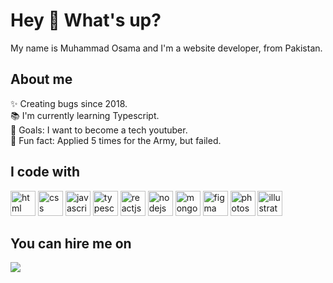 # Hey 👋 What's up?

My name is Muhammad Osama and I'm a website developer, from Pakistan.

## About me

✨ Creating bugs since 2018. <br>
📚 I'm currently learning Typescript. <br>
🎯 Goals: I want to become a tech youtuber. <br>
🎲 Fun fact: Applied 5 times for the Army, but failed.

## I code with

<a href="https://html.com/" target="_blank"><img src="https://res.cloudinary.com/imuhammadosama/image/upload/v1660463089/Github/HTML_ymxtxu.svg" alt="html" width="40" height="40"/></a> <a href="https://css-tricks.com/" target="_blank"><img src="https://res.cloudinary.com/imuhammadosama/image/upload/v1660463089/Github/CSS_vxahds.svg" alt="css" width="40" height="40"/></a> <a href="https://www.javascript.com/" target="_blank"><img src="https://res.cloudinary.com/imuhammadosama/image/upload/v1660463089/Github/JS_qiktlk.svg" alt="javascript" width="40" height="40"/></a> <a href="https://www.typescriptlang.org/" target="_blank"><img src="https://res.cloudinary.com/imuhammadosama/image/upload/v1660463091/Github/TS_dqn7xl.svg" alt="typescript" width="40" height="40"/></a> <img src="https://res.cloudinary.com/imuhammadosama/image/upload/v1660463091/Github/React_kxxp8b.svg" alt="reactjs" width="40" height="40"/> <img src="https://res.cloudinary.com/imuhammadosama/image/upload/v1660463089/Github/Node_wl4vpu.svg" alt="nodejs" width="40" height="40"/> <img src="https://res.cloudinary.com/imuhammadosama/image/upload/v1660463091/Github/Mongo_rxy77k.svg" alt="mongodb" width="40" height="40"/> <img src="https://res.cloudinary.com/imuhammadosama/image/upload/v1660463089/Github/Figma_xx3t9a.svg" alt="figma" width="40" height="40"/> <img src="https://res.cloudinary.com/imuhammadosama/image/upload/v1660463091/Github/Photoshop_ds1xca.svg" alt="photoshop" width="40" height="40"/> <img src="https://res.cloudinary.com/imuhammadosama/image/upload/v1660463089/Github/Illustrator_yrnnze.svg" alt="illustrator" width="40" height="40"/>

## You can hire me on

<a href="https://fiverr.com/imuhammadosama" target="_blank"><img src="https://res.cloudinary.com/imuhammadosama/image/upload/v1660982372/Github/fiverr_1_jqlwdl.png" /></a>
